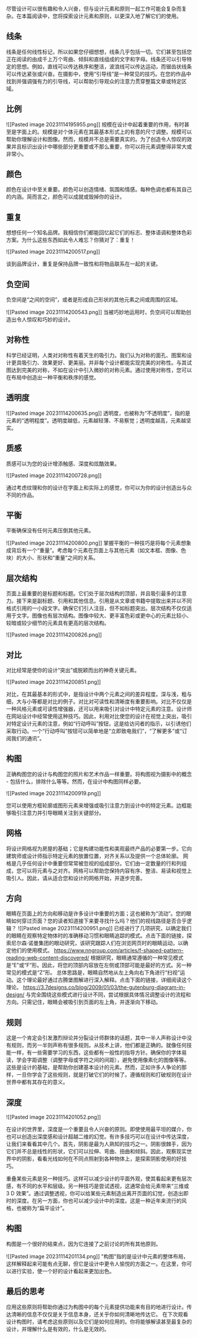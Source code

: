 尽管设计可以很有趣和令人兴奋，但与设计元素和原则一起工作可能会复杂而复杂。在本篇阅读中，您将探索设计元素和原则，以更深入地了解它们的使用。

## 线条
线条是任何线性标记，所以如果您仔细想想，线条几乎包括一切。它们甚至包括您正在阅读的由成千上万个弯曲、倾斜和直线组成的文字和字母。线条还可以引导特定的思想。例如，直线可以传达秩序和整洁，波浪线可以传达运动，而锯齿状线条可以传达紧张或兴奋。在摄影中，使用“引导线”是一种常见的技巧。在您的作品中找到并强调强有力的引导线，可以帮助引导观众的注意力贯穿整篇文章或特定区域。

## 比例
![[Pasted image 20231114195955.png]]
规模在设计中起着重要的作用，有时甚至是字面上的。规模是对个体元素在其最基本形式上的有意的尺寸调整。规模可以帮助你理解设计和图像。然而，规模并不总是需要真实的。为了创造令人惊叹的效果并且标识出设计中哪些部分更重要或不那么重要，你可以将元素调整得非常大或非常小。

## 颜色
颜色在设计中至关重要。颜色可以创造情绪、氛围和情感。每种色调也都有其自己的内涵。简而言之，颜色可以成就或毁掉你的设计。

## 重复
想想任何一个知名品牌。我相信你们都能回忆起它们的标志、整体语调和整体色彩方案。为什么这些东西如此令人难忘？你猜对了：重复！

![[Pasted image 20231114200517.png]]

谈到品牌设计，重复是保持品牌一致性和将物品联系在一起的关键。
## 负空间
负空间是“之间的空间”，或者是形成自己形状的其他元素之间或周围的区域。

![[Pasted image 20231114200543.png]]
当被巧妙地运用时，负空间可以帮助创造出令人惊叹和巧妙的设计。
## 对称性
科学已经证明，人类对对称性有着天生的吸引力。我们认为对称的面孔、图案和设计更具吸引力、效果更好、更美丽。并非每个设计都能实现完美的对称性。与其试图达到完美的对称，不如在设计中引入微妙的对称元素。通过使用对称性，您可以在布局中创造出一种平衡和秩序的感觉。
## 透明度

![[Pasted image 20231114200635.png]]
透明度，也被称为“不透明度”，指的是元素的“透明程度”。透明度越低，元素越轻薄、不易察觉；透明度越高，元素越坚实。

## 质感
质感可以为您的设计增添触感、深度和炫酷效果。

![[Pasted image 20231114200728.png]]

通过考虑纹理和你的设计在字面上和实际上的感觉，你可以为你的设计创造出与众不同的作品。

## 平衡
平衡确保没有任何元素压倒其他元素。

![[Pasted image 20231114200800.png]]
掌握平衡的一种技巧是将每个元素想象成背后有一个“重量”。考虑每个元素在页面上与其他元素（如文本框、图像、色块）的大小、形状和“重量”之间的关系。

## 层次结构
页面上最重要的是标题和标题。它们处于层次结构的顶部，并且吸引最多的注意力。接下来是副标题、引用和其他信息。引用是从文章或书籍中提取出来并以不同格式引用的一小段文字。确保它们引人注目，但不如标题突出。层次结构不仅仅适用于文字。图像也有层次结构。图像中较大、更丰富色彩或更中心的元素比较小、较暗或较少细节的元素具有更高的层次结构。

![[Pasted image 20231114200826.png]]
## 对比
对比经常是使你的设计“突出”或脱颖而出的神奇关键元素。

![[Pasted image 20231114200851.png]]

对比，在其最基本的形式中，是指设计中两个元素之间的差异程度。深与浅，粗与细，大与小等都是对比的例子。对比对可读性和清晰度有重要影响。对比不仅仅是一种风格元素或可读性增强器，还可以用来吸引对设计中特定元素的注意。设计师在网站设计中经常使用这种技巧。因此，利用对比使您的设计在视觉上突出，吸引对特定设计元素的注意，例如“行动呼叫”按钮，这是给访问者的指示，以引诱他们采取行动。一个“行动呼叫”按钮可以简单地是“立即致电我们”，“了解更多”或“订阅我们的通讯”。 
## 构图
正确构图您的设计与构图您的照片和艺术作品一样重要。将构图视为摄影中的概念 - 包括什么，排除什么等等。然而，在设计中构图同样必要。

![[Pasted image 20231114200919.png]]

您可以使用方框轮廓或图形元素来增强或吸引注意力到设计中的特定元素。边框能够吸引注意力并引导眼睛关注到关键部分。
## 网格
将设计网格视为房屋的基础；它是构建功能性和美观最终产品的必要第一步。它向建筑师或设计师指示特定元素的放置位置，对齐关系以及提供一个总体轮廓。
网格是几乎任何设计中重要但常常被忽视的组成部分。它们由一定数量的行和列组成，您可以将元素与之对齐。网格可以帮助您保持内容有序、整洁、易读和视觉上吸引人。因此，请从适合您和设计的网格开始，并逐步完善。
## 方向
眼睛在页面上的方向和移动是许多设计中重要的方面；这也被称为“流动”。您的眼睛如何穿过页面？您的读者知道接下来要寻找什么吗？他们的视线路径是否合乎逻辑？
![[Pasted image 20231114200951.png]]
已经进行了几项研究，以确定我们的眼睛在观察特定物体时的准确移动习惯和眼睛追踪的模式。点击下面的链接，探索尼尔森·诺曼集团的眼动研究，该研究跟踪人们在浏览网页时的眼睛运动，以确定他们的使用模式。
https://www.nngroup.com/articles/f-shaped-pattern-reading-web-content-discovered/
根据研究，眼睛通常遵循的一种常见模式是“E”或“F”形。因此，将您的顶部内容放在左侧或顶部可能是最好的方式。另一种常见的模式是“Z”形。
总体思路是，眼睛自然地从左上角向右下角进行“扫视”运动。这个理论最好通过古腾堡图解进行深入解释。点击下面的链接，详细阅读这个理论。
https://3.7designs.co/blog/2009/01/03/the-gutenburg-diagram-in-design/
与完全围绕这些模式进行设计不同，尝试根据具体情况调整设计的流程和方向。只需记住，眼睛会被吸引到页面的左上角，并逐渐向下移动。

## 规则
这是一个肯定会引发激烈辩论并分裂设计师群体的话题，其中一半人声称设计中没有规则，而另一半则声称有很多规则。从技术上讲，他们都是正确的。就像任何技能一样，有一些需要学习的东西，这些都有一般性的指导方针。确保你的字体易读，学会字距调整（调整字母或字符之间的间距），避免使用像素化的图像等等。这些是设计的基础，是帮助你创建基本设计的元素。然而，正如许多人争论的那样，一旦你学会了这些规则，就是打破它们的时候了。遵循规则和打破规则在设计世界中都有其存在的意义。

## 深度
![[Pasted image 20231114201052.png]]

在设计的世界里，深度是一个重要且令人兴奋的原则。即使使用最平坦的媒介，你也可以创造出深度感和设计超越二维的幻觉。有许多技巧可以在设计中传达深度，让我们来看看其中几个。首先，阴影是最为人熟知的技巧之一。阴影很棘手，因为它们并不总是线性的形状，它们可以拉伸、弯曲、扭曲和倾斜。因此，观察现实世界中的阴影，看看光线如何在不同点照射到各种物体上，是探索阴影使用的好技巧。

重叠某些元素是另一种技巧。这样可以减少设计的平面外观，使其看起来更有层次感，有不同的水平和层级。另一种技巧是尝试透视，这通常会给元素带来“三维或 3 D 效果”。通过调整透视，你可以给某些元素制造出离开页面的幻觉，创造出即时的深度。在另一方面，你也可以减少设计中的深度。这是一种近年来流行的风格，也被称为“扁平设计”。
## 构图

构图是一个很好的结束点，因为它连接了之前讨论的所有其他原则。

![[Pasted image 20231114201134.png]]
"构图"指的是设计中元素的整体布局，这样解释起来可能有点无聊，但它是设计中更令人愉悦的方面之一。在这里，你可以进行实验，使一个好的设计看起来更加出色。
## 最后的思考
应用这些原则将帮助你通过为构图中的每个元素提供功能来有目的地进行设计。传达清晰的信息不仅仅是关于信息本身，还关乎你如何清晰地传达它。
在下次观看设计构图时，请考虑这些原则以及它们是如何应用的。你将能够解读甚至最复杂的设计，并理解什么是有效的，什么是无效的。
